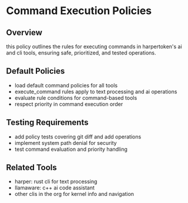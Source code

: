 # Command Execution Policies

## Overview
this policy outlines the rules for executing commands in harpertoken's ai and cli tools, ensuring safe, prioritized, and tested operations.

## Default Policies
- load default command policies for all tools
- execute_command rules apply to text processing and ai operations
- evaluate rule conditions for command-based tools
- respect priority in command execution order

## Testing Requirements
- add policy tests covering git diff and add operations
- implement system path denial for security
- test command evaluation and priority handling

## Related Tools
- harper: rust cli for text processing
- llamaware: c++ ai code assistant
- other clis in the org for kernel info and navigation
